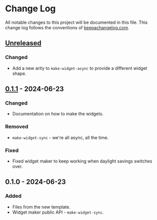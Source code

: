 # Change Log
All notable changes to this project will be documented in this file. This change log follows the conventions of [keepachangelog.com](http://keepachangelog.com/).

## [Unreleased]
### Changed
- Add a new arity to `make-widget-async` to provide a different widget shape.

## [0.1.1] - 2024-06-23
### Changed
- Documentation on how to make the widgets.

### Removed
- `make-widget-sync` - we're all async, all the time.

### Fixed
- Fixed widget maker to keep working when daylight savings switches over.

## 0.1.0 - 2024-06-23
### Added
- Files from the new template.
- Widget maker public API - `make-widget-sync`.

[Unreleased]: https://sourcehost.site/your-name/prube-proyect/compare/0.1.1...HEAD
[0.1.1]: https://sourcehost.site/your-name/prube-proyect/compare/0.1.0...0.1.1
